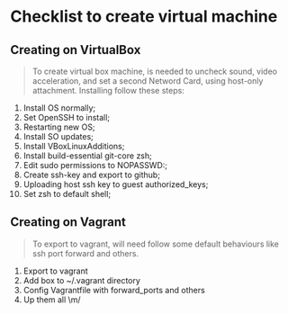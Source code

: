 Checklist to create virtual machine
===========

Creating on VirtualBox
-----------

> To create virtual box machine, is needed to uncheck sound,
> video acceleration, and set a second Netword Card, using 
> host-only attachment. Installing follow these steps:

1.  Install OS normally;
2.  Set OpenSSH to install;
3.  Restarting new OS;
4.  Install SO updates;
5.  Install VBoxLinuxAdditions;
6.  Install build-essential git-core zsh;
7.  Edit sudo permissions to NOPASSWD:;
8.  Create ssh-key and export to github;
9.  Uploading host ssh key to guest authorized_keys;
10. Set zsh to default shell;

Creating on Vagrant
--------------

> To export to vagrant, will need follow some default behaviours
> like ssh port forward and others.

1. Export to vagrant
2. Add box to ~/.vagrant directory
3. Config Vagrantfile with forward_ports and others
4. Up them all \m/
